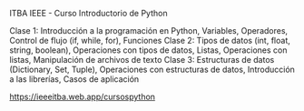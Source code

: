 ITBA IEEE - Curso Introductorio de Python

Clase 1: Introducción a la programación en Python, Variables, Operadores, Control de flujo (if, while, for), Funciones
Clase 2: Tipos de datos (int, float, string, boolean), Operaciones con tipos de datos, Listas, Operaciones con listas, Manipulación de archivos de texto
Clase 3: Estructuras de datos (Dictionary, Set, Tuple), Operaciones con estructuras de datos, Introducción a las librerías, Casos de aplicación

https://ieeeitba.web.app/cursospython 
